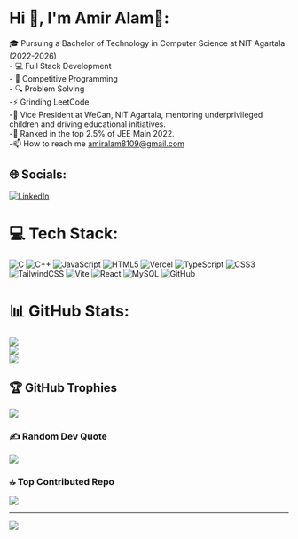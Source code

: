 # Hi 👋, I'm Amir Alam👋:
🎓 Pursuing a Bachelor of Technology in Computer Science at NIT Agartala (2022-2026)<br>- 💻 Full Stack Development<br>- 🚀 Competitive Programming<br>- 🔍 Problem Solving<br>-⚡ Grinding LeetCode<br>-🌟 Vice President at WeCan, NIT Agartala, mentoring underprivileged children and driving educational initiatives.<br>-🥇 Ranked in the top 2.5% of JEE Main 2022.<br>-📫 How to reach me amiralam8109@gmail.com<br>


## 🌐 Socials:
[![LinkedIn](https://img.shields.io/badge/LinkedIn-%230077B5.svg?logo=linkedin&logoColor=white)](https://linkedin.com/in/amir-alam-a58b28257)


# 💻 Tech Stack:
![C](https://img.shields.io/badge/c-%2300599C.svg?style=for-the-badge&logo=c&logoColor=white) ![C++](https://img.shields.io/badge/c++-%2300599C.svg?style=for-the-badge&logo=c%2B%2B&logoColor=white) ![JavaScript](https://img.shields.io/badge/javascript-%23323330.svg?style=for-the-badge&logo=javascript&logoColor=%23F7DF1E) ![HTML5](https://img.shields.io/badge/html5-%23E34F26.svg?style=for-the-badge&logo=html5&logoColor=white) ![Vercel](https://img.shields.io/badge/vercel-%23000000.svg?style=for-the-badge&logo=vercel&logoColor=white) ![TypeScript](https://img.shields.io/badge/typescript-%23007ACC.svg?style=for-the-badge&logo=typescript&logoColor=white) ![CSS3](https://img.shields.io/badge/css3-%231572B6.svg?style=for-the-badge&logo=css3&logoColor=white) ![TailwindCSS](https://img.shields.io/badge/tailwindcss-%2338B2AC.svg?style=for-the-badge&logo=tailwind-css&logoColor=white) ![Vite](https://img.shields.io/badge/vite-%23646CFF.svg?style=for-the-badge&logo=vite&logoColor=white) ![React](https://img.shields.io/badge/react-%2320232a.svg?style=for-the-badge&logo=react&logoColor=%2361DAFB) ![MySQL](https://img.shields.io/badge/mysql-4479A1.svg?style=for-the-badge&logo=mysql&logoColor=white) ![GitHub](https://img.shields.io/badge/github-%23121011.svg?style=for-the-badge&logo=github&logoColor=white)
# 📊 GitHub Stats:
![](https://github-readme-stats.vercel.app/api?username=amiralam198&theme=dark&hide_border=false&include_all_commits=true&count_private=true)<br/>
![](https://github-readme-streak-stats.herokuapp.com/?user=amiralam198&theme=dark&hide_border=false)<br/>
![](https://github-readme-stats.vercel.app/api/top-langs/?username=amiralam198&theme=dark&hide_border=false&include_all_commits=true&count_private=true&layout=compact)

## 🏆 GitHub Trophies
![](https://github-profile-trophy.vercel.app/?username=amiralam198&theme=radical&no-frame=false&no-bg=false&margin-w=4)

### ✍️ Random Dev Quote
![](https://quotes-github-readme.vercel.app/api?type=horizontal&theme=radical)

### 🔝 Top Contributed Repo
![](https://github-contributor-stats.vercel.app/api?username=amiralam198&limit=5&theme=dark&combine_all_yearly_contributions=true)

---
[![](https://visitcount.itsvg.in/api?id=amiralam198&icon=0&color=0)](https://visitcount.itsvg.in)

<!-- Proudly created with GPRM ( https://gprm.itsvg.in ) -->
